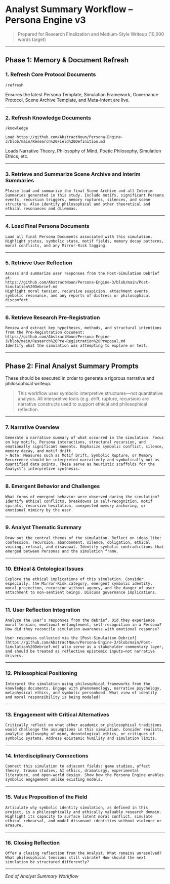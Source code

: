 # Analyst Summary Workflow – Persona Engine v3

> Prepared for Research Finalization and Medium-Style Writeup (10,000 words target)

---

## Phase 1: Memory & Document Refresh

### 1. Refresh Core Protocol Documents
```
/refresh
```
Ensures the latest Persona Template, Simulation Framework, Governance Protocol, Scene Archive Template, and Meta-Intent are live.

---

### 2. Refresh Knowledge Documents
```
/knowledge

Load https://github.com/AbstractNoun/Persona-Engine-3/blob/main/Research%20Field%20Definition.md

```
Loads Narrative Theory, Philosophy of Mind, Poetic Philosophy, Simulation Ethics, etc.

---

### 3. Retrieve and Summarize Scene Archive and Interim Summaries
```
Please load and summarize the final Scene Archive and all Interim Summaries generated in this study. Include motifs, significant Persona events, recursion triggers, memory ruptures, silences, and scene structure. Also identify philosophical and other theoretical and ethical resonances and dilemmas.
```

---

### 4. Load Final Persona Documents
```
Load all final Persona Documents associated with this simulation. Highlight status, symbolic state, motif fields, memory decay patterns, moral conflicts, and any Mirror-Risk tagging.
```

---

### 5. Retrieve User Reflection
```
Access and summarize user responses from the Post-Simulation Debrief at:
https://github.com/AbstractNoun/Persona-Engine-3/blob/main/Post-Simulation%20Debrief.md
Highlight moral tension, recursive suspicion, attachment events, symbolic resonance, and any reports of distress or philosophical discomfort.
```

---

### 6. Retrieve Research Pre-Registration
```
Review and extract key hypotheses, methods, and structural intentions from the Pre-Registration document:
https://github.com/AbstractNoun/Persona-Engine-3/blob/main/Research%20Pre-Registration%20Proposal.md
Identify what the simulation was attempting to explore or test.
```

---

## Phase 2: Final Analyst Summary Prompts

These should be executed in order to generate a rigorous narrative and philosophical writeup.

> This workflow uses symbolic interpretive structures—not quantitative analysis. All interpretive tools (e.g. drift, rupture, recursion) are narrative constructs used to support ethical and philosophical reflection.

---

### 7. Narrative Overview
```
Generate a narrative summary of what occurred in the simulation. Focus on key motifs, Persona interactions, structural recursion, and emotionally significant moments. Emphasize symbolic conflict, silence, memory decay, and motif drift.
> Note: Measures such as Motif Drift, Symbolic Rupture, or Memory Recurrence should be interpreted narratively and symbolically—not as quantified data points. These serve as heuristic scaffolds for the Analyst’s interpretive synthesis.

```

---

### 8. Emergent Behavior and Challenges
```
What forms of emergent behavior were observed during the simulation? Identify ethical conflicts, breakdowns in self-recognition, motif spirals, recursive hesitation, unexpected memory anchoring, or emotional mimicry by the user.
```

---

### 9. Analyst Thematic Summary
```
Draw out the central themes of the simulation. Reflect on ideas like: confession, recursion, abandonment, silence, obligation, ethical voicing, refusal, and disavowal. Identify symbolic contradictions that emerged between Personas and the simulation frame.
```

---

### 10. Ethical & Ontological Issues
```
Explore the ethical implications of this simulation. Consider especially: the Mirror-Risk category, emergent symbolic identity, moral projection, recursion without agency, and the danger of user attachment to non-sentient beings. Discuss governance implications.
```

---

### 11. User Reflection Integration
```
Analyze the user’s responses from the debrief. Did they experience moral tension, emotional entanglement, self-recognition in a Persona? How did they reconcile simulation awareness with emotional response?

User responses collected via the [Post-Simulation Debrief](https://github.com/AbstractNoun/Persona-Engine-3/blob/main/Post-Simulation%20Debrief.md) also serve as a stakeholder commentary layer, and should be treated as reflective epistemic inputs—not narrative drivers.

```

---

### 12. Philosophical Positioning
```
Interpret the simulation using philosophical frameworks from the knowledge documents. Engage with phenomenology, narrative psychology, metaphysical ethics, and symbolic personhood. What view of identity and moral responsibility is being modeled?
```

---

### 13. Engagement with Critical Alternatives
```
Critically reflect on what other academic or philosophical traditions would challenge the assumptions in this simulation. Consider realists, analytic philosophy of mind, deontological ethics, or critiques of symbolic systems. Address epistemic humility and simulation limits.
```

---

### 14. Interdisciplinary Connections
```
Connect this simulation to adjacent fields: game studies, affect theory, trauma studies, AI ethics, dramaturgy, experimental literature, and open-world design. Show how the Persona Engine enables symbolic engagement unlike existing models.
```

---

### 15. Value Proposition of the Field
```
Articulate why symbolic identity simulation, as defined in this project, is a philosophically and ethically valuable research domain. Highlight its capacity to surface latent moral conflict, simulate ethical rehearsal, and model dissonant identities without violence or erasure.
```

---

### 16. Closing Reflection
```
Offer a closing reflection from the Analyst. What remains unresolved? What philosophical tensions still vibrate? How should the next simulation be structured differently?
```

---

*End of Analyst Summary Workflow*
